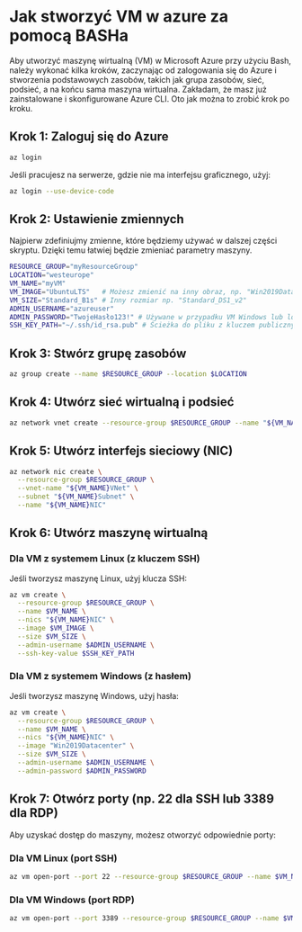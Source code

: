 # Jak stworzyć VM w azure za pomocą BASHa
Aby utworzyć maszynę wirtualną (VM) w Microsoft Azure przy użyciu Bash, należy wykonać kilka kroków, zaczynając od zalogowania się do Azure i stworzenia podstawowych zasobów, takich jak grupa zasobów, sieć, podsieć, a na końcu sama maszyna wirtualna. Zakładam, że masz już zainstalowane i skonfigurowane Azure CLI. Oto jak można to zrobić krok po kroku.

## Krok 1: Zaloguj się do Azure

```bash
az login
```
Jeśli pracujesz na serwerze, gdzie nie ma interfejsu graficznego, użyj:

```bash
az login --use-device-code
```
## Krok 2: Ustawienie zmiennych

Najpierw zdefiniujmy zmienne, które będziemy używać w dalszej części skryptu. Dzięki temu łatwiej będzie zmieniać parametry maszyny.
```bash
RESOURCE_GROUP="myResourceGroup"
LOCATION="westeurope"
VM_NAME="myVM"
VM_IMAGE="UbuntuLTS"   # Możesz zmienić na inny obraz, np. "Win2019Datacenter"
VM_SIZE="Standard_B1s" # Inny rozmiar np. "Standard_DS1_v2"
ADMIN_USERNAME="azureuser"
ADMIN_PASSWORD="TwojeHasło123!" # Używane w przypadku VM Windows lub loginu z hasłem
SSH_KEY_PATH="~/.ssh/id_rsa.pub" # Ścieżka do pliku z kluczem publicznym (dla VM Linux)
```
## Krok 3: Stwórz grupę zasobów

```bash
az group create --name $RESOURCE_GROUP --location $LOCATION
```
## Krok 4: Utwórz sieć wirtualną i podsieć
``` bash
az network vnet create --resource-group $RESOURCE_GROUP --name "${VM_NAME}VNet" --subnet-name "${VM_NAME}Subnet"
```
## Krok 5: Utwórz interfejs sieciowy (NIC)
```bash
az network nic create \
  --resource-group $RESOURCE_GROUP \
  --vnet-name "${VM_NAME}VNet" \
  --subnet "${VM_NAME}Subnet" \
  --name "${VM_NAME}NIC"
```
## Krok 6: Utwórz maszynę wirtualną
### Dla VM z systemem Linux (z kluczem SSH)
Jeśli tworzysz maszynę Linux, użyj klucza SSH:
```bash
az vm create \
  --resource-group $RESOURCE_GROUP \
  --name $VM_NAME \
  --nics "${VM_NAME}NIC" \
  --image $VM_IMAGE \
  --size $VM_SIZE \
  --admin-username $ADMIN_USERNAME \
  --ssh-key-value $SSH_KEY_PATH
```
### Dla VM z systemem Windows (z hasłem)
Jeśli tworzysz maszynę Windows, użyj hasła:
```bash
az vm create \
  --resource-group $RESOURCE_GROUP \
  --name $VM_NAME \
  --nics "${VM_NAME}NIC" \
  --image "Win2019Datacenter" \
  --size $VM_SIZE \
  --admin-username $ADMIN_USERNAME \
  --admin-password $ADMIN_PASSWORD
```
## Krok 7: Otwórz porty (np. 22 dla SSH lub 3389 dla RDP)
Aby uzyskać dostęp do maszyny, możesz otworzyć odpowiednie porty:
### Dla VM Linux (port SSH)
```bash
az vm open-port --port 22 --resource-group $RESOURCE_GROUP --name $VM_NAME
```
### Dla VM Windows (port RDP)
```bash
az vm open-port --port 3389 --resource-group $RESOURCE_GROUP --name $VM_NAME
```
